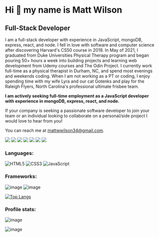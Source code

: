 # Hi 👋 my name is Matt Wilson

## Full-Stack Developer

I am a full-stack developer with experience in JavaScript, mongoDB, express, react, and node. I fell in love with software and computer science after discovering Harvard's CS50 course in 2018. In May of 2021, I graduated from Duke Universities Physical Therapy program and began pouring 50+ hours a week into building projects and learning web development from Udemy courses and The Odin Project. I currently work full-time as a physical therapist in Durham, NC, and spend most evenings and weekends coding. When I am not working as a PT or coding, I enjoy spending time with my wife Lyra and our cat Gotenks and play for the Raleigh Flyers, North Carolina's professional ultimate frisbee team.

**I am actively seeking full-time employment as a JavaScript developer with experience in mongoDB, express, react, and node.**

If your company is seeking a passionate software developer to join your team or an individual looking to collaborate on a personal/side project I would love to hear from you! 

You can reach me at mattwwilson34@gmail.com.

<p>
  <img src="https://img.shields.io/badge/JavaScript-F7DF1E?logo=JavaScript&logoColor=white&style=flat" />
  <img src="https://img.shields.io/badge/Node.js-339933?logo=Node.js&logoColor=white&style=flat" />
  <img src="https://img.shields.io/badge/React-61DAFB?logo=React&logoColor=white&style=flat" />
  <img src="https://img.shields.io/badge/MongoDB-47A248?logo=MongoDB&logoColor=white&style=flat" />
  <img src="https://img.shields.io/badge/HTML5-E34F26?logo=HTML5&logoColor=white&style=flat" />
  <img src="https://img.shields.io/badge/CSS3-1572B6?logo=CSS3&logoColor=white&style=flat" />
  <img src="https://img.shields.io/badge/React Router-CA4245?logo=ReactRouter&logoColor=white&style=flat" />
</p>


### Languages: 
![HTML5](https://img.shields.io/badge/html5-%23E34F26.svg?style=for-the-badge&logo=html5&logoColor=white)
![CSS3](https://img.shields.io/badge/css3-%231572B6.svg?style=for-the-badge&logo=css3&logoColor=white)
![JavaScript](https://img.shields.io/badge/javascript-%23323330.svg?style=for-the-badge&logo=javascript&logoColor=%23F7DF1E)

### Frameworks:
![image](https://img.shields.io/badge/React-20232A?style=for-the-badge&logo=react&logoColor=61DAFB)
![image](https://img.shields.io/badge/React_Router-CA4245?style=for-the-badge&logo=react-router&logoColor=white)

[![Top Langs](https://github-readme-stats.vercel.app/api/top-langs/?username=Mattwwilson34&layout=compact)](https://github.com/anuraghazra/github-readme-stats)

### Profile stats:
![image](https://github-readme-streak-stats.herokuapp.com/?user=Mattwwilson34)

![image](https://github-profile-summary-cards.vercel.app/api/cards/profile-details?username=Mattwwilson34&theme=vue)



